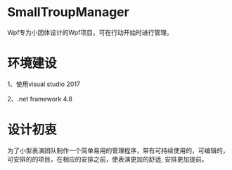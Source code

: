 # SmallTroupManager

Wpf专为小团体设计的Wpf项目，可在行动开始时进行管理。

# 环境建设

1、使用visual studio 2017 

2、.net framework 4.8

# 设计初衷

为了小型表演团队制作一个简单易用的管理程序，带有可持续使用的，可编辑的，可安排的的项目，在相应的安排之前，使表演更加的舒适,  安排更加提前。
